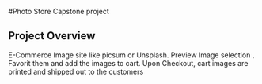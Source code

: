 #Photo Store Capstone project


## Project Overview

E-Commerce Image site like picsum or Unsplash.
Preview Image selection , Favorit them and add the images to cart.
Upon Checkout, cart images are printed and shipped out to the customers
